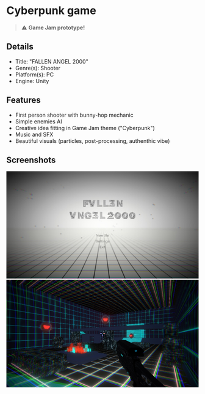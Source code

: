 # Cyberpunk game

> :warning: **Game Jam prototype!**

## Details
* Title: "FALLEN ANGEL 2000"
* Genre(s): Shooter  
* Platform(s): PC
* Engine: Unity

## Features
* First person shooter with bunny-hop mechanic
* Simple enemies AI
* Creative idea fitting in Game Jam theme ("Cyberpunk")
* Music and SFX
* Beautiful visuals (particles, post-processing, authenthic vibe)

## Screenshots

<img src="/Screenshots/1.jpg"/> <img src="/Screenshots/2.jpg"/> 
